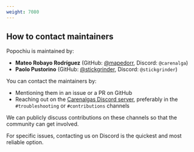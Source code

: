 ```yaml
---
weight: 7080
---
```


## How to contact maintainers

Popochiu is maintained by:

* **Mateo Robayo Rodríguez** (GitHub: [@mapedorr](https://github.com/mapedorr), Discord: `@carenalga`)
* **Paolo Pustorino** (GitHub: [@stickgrinder](https://github.com/stickgrinder), Discord: `@stickgrinder`)

You can contact the maintainers by:

* Mentioning them in an issue or a PR on GitHub
* Reaching out on the [Carenalgas Discord server](https://discord.gg/WCnW2yAN), preferably in the `#troubleshooting` or `#contributions` channels

We can publicly discuss contributions on these channels so that the community can get involved.

For specific issues, contacting us on Discord is the quickest and most reliable option.
